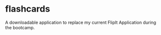 # flashcards
A downloadable application to replace my current FlipIt Application during the bootcamp.
